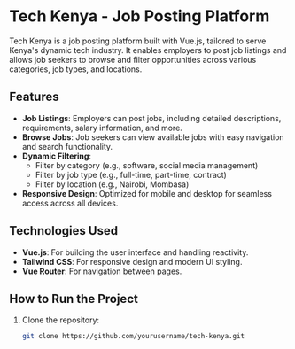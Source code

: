 # Tech Kenya - Job Posting Platform

Tech Kenya is a job posting platform built with Vue.js, tailored to serve Kenya's dynamic tech industry. It enables employers to post job listings and allows job seekers to browse and filter opportunities across various categories, job types, and locations.

## Features

- **Job Listings**: Employers can post jobs, including detailed descriptions, requirements, salary information, and more.
- **Browse Jobs**: Job seekers can view available jobs with easy navigation and search functionality.
- **Dynamic Filtering**:
  - Filter by category (e.g., software, social media management)
  - Filter by job type (e.g., full-time, part-time, contract)
  - Filter by location (e.g., Nairobi, Mombasa)
- **Responsive Design**: Optimized for mobile and desktop for seamless access across all devices.

## Technologies Used

- **Vue.js**: For building the user interface and handling reactivity.
- **Tailwind CSS**: For responsive design and modern UI styling.
- **Vue Router**: For navigation between pages.
  
## How to Run the Project

1. Clone the repository:
   ```bash
   git clone https://github.com/yourusername/tech-kenya.git
